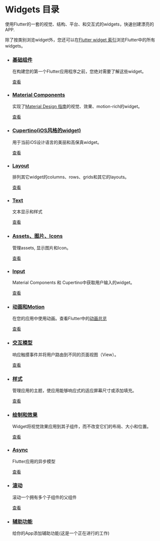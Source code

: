 # Widgets 目录

使用Flutter的一套的视觉、结构、平台、和交互式的widgets，快速创建漂亮的APP.

除了按类别浏览widget外，您还可以在[Flutter widget 索引](https://flutterchina.club/widgets/widgetindex/)浏览Flutter中的所有widgets。

- ### [基础组件](https://flutterchina.club/widgets/basics)

  在构建您的第一个Flutter应用程序之前，您绝对需要了解这些widget。

  [查看](https://flutterchina.club/widgets/basics)

- ### [Material Components](https://flutterchina.club/widgets/material)

  实现了[Material Design 指南](https://material.io/guidelines/material-design/introduction.html)的视觉、效果、motion-rich的widget。

  [查看](https://flutterchina.club/widgets/material)

- ### [Cupertino(iOS风格的widget)](https://flutterchina.club/widgets/cupertino)

  用于当前iOS设计语言的美丽和高保真widget。

  [查看](https://flutterchina.club/widgets/cupertino)

- ### [Layout](https://flutterchina.club/widgets/layout)

  排列其它widget的columns、rows、grids和其它的layouts。

  [查看](https://flutterchina.club/widgets/layout)

- ### [Text](https://flutterchina.club/widgets/text)

  文本显示和样式

  [查看](https://flutterchina.club/widgets/text)

- ### [Assets、图片、Icons](https://flutterchina.club/widgets/assets)

  管理assets, 显示图片和Icon。

  [查看](https://flutterchina.club/widgets/assets)

- ### [Input](https://flutterchina.club/widgets/input)

  Material Components 和 Cupertino中获取用户输入的widget。

  [查看](https://flutterchina.club/widgets/input)

- ### [动画和Motion](https://flutterchina.club/widgets/animation)

  在您的应用中使用动画。查看Flutter中的[动画总览](https://flutterchina.club/animations/)

  [查看](https://flutterchina.club/widgets/animation)

- ### [交互模型](https://flutterchina.club/widgets/interaction)

  响应触摸事件并将用户路由到不同的页面视图（View）。

  [查看](https://flutterchina.club/widgets/interaction)

- ### [样式](https://flutterchina.club/widgets/styling)

  管理应用的主题，使应用能够响应式的适应屏幕尺寸或添加填充。

  [查看](https://flutterchina.club/widgets/styling)

- ### [绘制和效果](https://flutterchina.club/widgets/painting)

  Widget将视觉效果应用到其子组件，而不改变它们的布局、大小和位置。

  [查看](https://flutterchina.club/widgets/painting)

- ### [Async](https://flutterchina.club/widgets/async)

  Flutter应用的异步模型

  [查看](https://flutterchina.club/widgets/async)

- ### [滚动](https://flutterchina.club/widgets/scrolling)

  滚动一个拥有多个子组件的父组件

  [查看](https://flutterchina.club/widgets/scrolling)

- ### [辅助功能](https://flutterchina.club/widgets/accessibility)

  给你的App添加辅助功能(这是一个正在进行的工作)